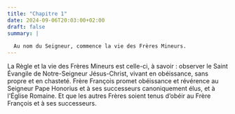 ```yaml
---
title: "Chapitre 1"
date: 2024-09-06T20:03:00+02:00
draft: false
summary: |
  
  Au nom du Seigneur, commence la vie des Frères Mineurs.
---
```



La Règle et la vie des Frères Mineurs est celle-ci, à savoir : observer le Saint Évangile de Notre-Seigneur Jésus-Christ, vivant en obéissance, sans propre et en chasteté. Frère François promet obéissance et révérence au Seigneur Pape Honorius et à ses successeurs canoniquement élus, et à l'Église Romaine. Et que les autres Frères soient tenus d’obéir au Frère François et à ses successeurs.

